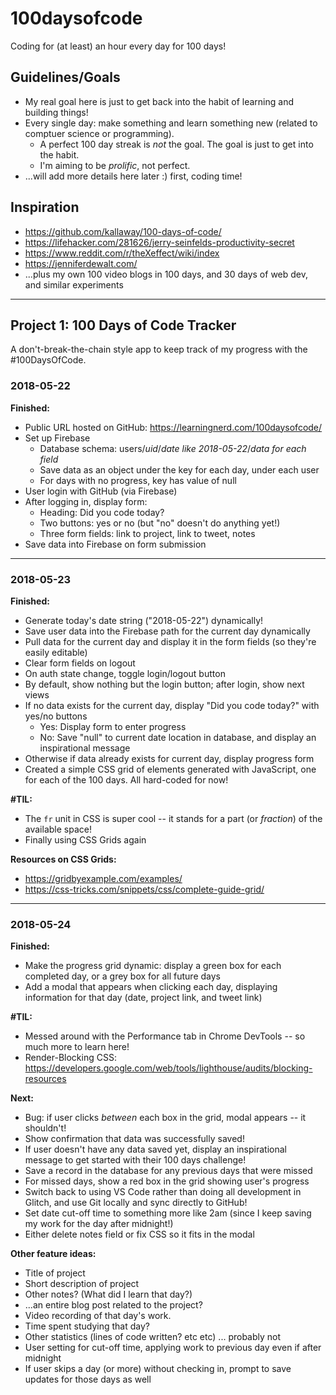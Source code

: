 # 100daysofcode

Coding for (at least) an hour every day for 100 days!

## Guidelines/Goals
  - My real goal here is just to get back into the habit of learning and building things!
  - Every single day: make something and learn something new (related to comptuer science or programming).
    - A perfect 100 day streak is *not* the goal. The goal is just to get into the habit.
    - I'm aiming to be *prolific*, not perfect.
  - ...will add more details here later :) first, coding time!

## Inspiration
  - https://github.com/kallaway/100-days-of-code/
  - https://lifehacker.com/281626/jerry-seinfelds-productivity-secret
  - https://www.reddit.com/r/theXeffect/wiki/index
  - https://jenniferdewalt.com/
  - ...plus my own 100 video blogs in 100 days, and 30 days of web dev, and similar experiments

<hr/>

## Project 1: 100 Days of Code Tracker

A don't-break-the-chain style app to keep track of my progress with the #100DaysOfCode.

### 2018-05-22

**Finished:**
  - Public URL hosted on GitHub: https://learningnerd.com/100daysofcode/
  - Set up Firebase
    - Database schema: users/*uid*/*date like 2018-05-22*/*data for each field*
    - Save data as an object under the key for each day, under each user
    - For days with no progress, key has value of null
  - User login with GitHub (via Firebase)
  - After logging in, display form:
    - Heading: Did you code today?
    - Two buttons: yes or no (but "no" doesn't do anything yet!)
    - Three form fields: link to project, link to tweet, notes
  - Save data into Firebase on form submission

<hr/>

### 2018-05-23

**Finished:**
  - Generate today's date string ("2018-05-22") dynamically!
  - Save user data into the Firebase path for the current day dynamically
  - Pull data for the current day and display it in the form fields (so they're easily editable)
  - Clear form fields on logout
  - On auth state change, toggle login/logout button
  - By default, show nothing but the login button; after login, show next views
  - If no data exists for the current day, display "Did you code today?" with yes/no buttons
    - Yes: Display form to enter progress
    - No: Save "null" to current date location in database, and display an inspirational message
  - Otherwise if data already exists for current day, display progress form
  - Created a simple CSS grid of elements generated with JavaScript, one for each of the 100 days. All hard-coded for now!

**#TIL:**
  - The `fr` unit in CSS is super cool -- it stands for a part (or *fraction*) of the available space!
  - Finally using CSS Grids again

**Resources on CSS Grids:**
  - https://gridbyexample.com/examples/
  - https://css-tricks.com/snippets/css/complete-guide-grid/

<hr/>

### 2018-05-24

**Finished:**
  - Make the progress grid dynamic: display a green box for each completed day, or a grey box for all future days  
  - Add a modal that appears when clicking each day, displaying information for that day (date, project link, and tweet link)

**#TIL:**
  - Messed around with the Performance tab in Chrome DevTools -- so much more to learn here!
  - Render-Blocking CSS: https://developers.google.com/web/tools/lighthouse/audits/blocking-resources 

**Next:**
  - Bug: if user clicks *between* each box in the grid, modal appears -- it shouldn't!
  - Show confirmation that data was successfully saved!
  - If user doesn't have any data saved yet, display an inspirational message to get started with their 100 days challenge! 
  - Save a record in the database for any previous days that were missed
  - For missed days, show a red box in the grid showing user's progress
  - Switch back to using VS Code rather than doing all development in Glitch, and use Git locally and sync directly to GitHub!
  - Set date cut-off time to something more like 2am (since I keep saving my work for the day after midnight!)
  - Either delete notes field or fix CSS so it fits in the modal

**Other feature ideas:**
  - Title of project
  - Short description of project
  - Other notes? (What did I learn that day?)
  - ...an entire blog post related to the project?
  - Video recording of that day's work.
  - Time spent studying that day?
  - Other statistics (lines of code written? etc etc) ... probably not
  - User setting for cut-off time, applying work to previous day even if after midnight
  - If user skips a day (or more) without checking in, prompt to save updates for those days as well
